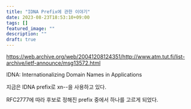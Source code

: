 ```yaml
---
title: "IDNA Prefix에 관한 이야기"
date: 2023-08-23T18:53:10+09:00
tags: []
featured_image: ""
description: ""
draft: true
---
```


https://web.archive.org/web/20041208124351/http://www.atm.tut.fi/list-archive/ietf-announce/msg13572.html

IDNA: Internationalizing Domain Names in Applications

지금은 IDNA prefix로 xn--을 사용하고 있다.

RFC2777에 따라 후보로 정해진 prefix 중에서 하나를 고르게 되었다.
